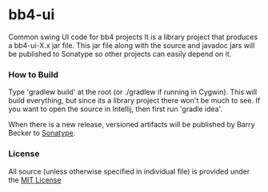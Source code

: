 # bb4-ui

Common swing UI code for bb4 projects
It is a library project that produces a bb4-ui-X.x jar file.
This jar file along with the source and javadoc jars will be published to Sonatype so
other projects can easily depend on it.

### How to Build
Type 'gradlew build' at the root (or ./gradlew if running in Cygwin). This will build everything, but since its a library project there won't be much to see.
If you want to open the source in Intellij, then first run 'gradle idea'.

When there is a new release, versioned artifacts will be published by Barry Becker to [Sonatype](https://oss.sonatype.org).

### License
All source (unless otherwise specified in individual file) is provided under the [MIT License](http://www.opensource.org/licenses/MIT)





